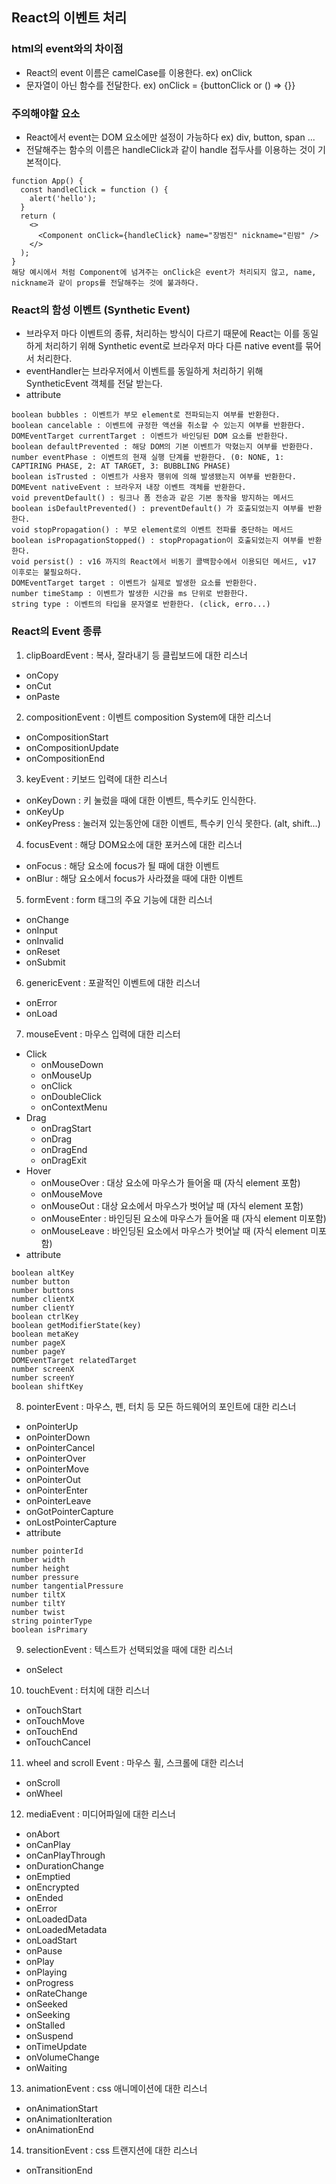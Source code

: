 ## React의 이벤트 처리
### html의 event와의 차이점
* React의 event 이름은 camelCase를 이용한다. ex) onClick
* 문자열이 아닌 함수를 전달한다. ex) onClick = {buttonClick or () => {}}
### 주의해야할 요소
* React에서 event는 DOM 요소에만 설정이 가능하다 ex) div, button, span ...
* 전달해주는 함수의 이름은 handleClick과 같이 handle 접두사를 이용하는 것이 기본적이다.
```
function App() {
  const handleClick = function () {
    alert('hello');
  }
  return (
    <>
      <Component onClick={handleClick} name="장범진" nickname="린밤" />
    </>
  );
}
해당 예시에서 처럼 Component에 넘겨주는 onClick은 event가 처리되지 않고, name, nickname과 같이 props를 전달해주는 것에 불과하다.
```
### React의 함성 이벤트 (Synthetic Event)
* 브라우저 마다 이벤트의 종류, 처리하는 방식이 다르기 때문에 React는 이를 동일하게 처리하기 위해 Synthetic event로 브라우저 마다 다른 native event를 묶어서 처리한다.
* eventHandler는 브라우저에서 이벤트를 동일하게 처리하기 위해 SyntheticEvent 객체를 전달 받는다.
* attribute
```
boolean bubbles : 이벤트가 부모 element로 전파되는지 여부를 반환한다.
boolean cancelable : 이벤트에 규정한 액션을 취소할 수 있는지 여부를 반환한다.
DOMEventTarget currentTarget : 이벤트가 바인딩된 DOM 요소를 반환한다.
boolean defaultPrevented : 해당 DOM의 기본 이벤트가 막혔는지 여부를 반환한다.
number eventPhase : 이벤트의 현재 실행 단계를 반환한다. (0: NONE, 1: CAPTIRING PHASE, 2: AT TARGET, 3: BUBBLING PHASE)
boolean isTrusted : 이벤트가 사용자 행위에 의해 발생됐는지 여부를 반환한다.
DOMEvent nativeEvent : 브라우저 내장 이벤트 객체를 반환한다.
void preventDefault() : 링크나 폼 전송과 같은 기본 동작을 방지하는 메서드
boolean isDefaultPrevented() : preventDefault() 가 호출되었는지 여부를 반환한다.
void stopPropagation() : 부모 element로의 이벤트 전파를 중단하는 메서드 
boolean isPropagationStopped() : stopPropagation이 호출되었는지 여부를 반환한다.
void persist() : v16 까지의 React에서 비동기 콜백함수에서 이용되던 메서드, v17 이후로는 불필요하다.
DOMEventTarget target : 이벤트가 실제로 발생한 요소를 반환한다.
number timeStamp : 이벤트가 발생한 시간을 ms 단위로 반환한다.
string type : 이벤트의 타입을 문자열로 반환한다. (click, erro...)
```
### React의 Event 종류
1. clipBoardEvent : 복사, 잘라내기 등 클립보드에 대한 리스너
  * onCopy
  * onCut
  * onPaste
2. compositionEvent : 이벤트 composition System에 대한 리스너
  * onCompositionStart
  * onCompositionUpdate
  * onCompositionEnd
3. keyEvent : 키보드 입력에 대한 리스너
  * onKeyDown : 키 눌렀을 때에 대한 이벤트, 특수키도 인식한다.
  * onKeyUp
  * onKeyPress : 눌러져 있는동안에 대한 이벤트, 특수키 인식 못한다. (alt, shift...)
4. focusEvent : 해당 DOM요소에 대한 포커스에 대한 리스너
  * onFocus : 해당 요소에 focus가 될 때에 대한 이벤트
  * onBlur : 해당 요소에서 focus가 사라졌을 때에 대한 이벤트
5. formEvent : form 태그의 주요 기능에 대한 리스너
  * onChange
  * onInput
  * onInvalid
  * onReset
  * onSubmit
6. genericEvent : 포괄적인 이벤트에 대한 리스너
  * onError
  * onLoad
7. mouseEvent : 마우스 입력에 대한 리스터
  * Click
    * onMouseDown
    * onMouseUp
    * onClick
    * onDoubleClick
    * onContextMenu
  * Drag
    * onDragStart
    * onDrag
    * onDragEnd
    * onDragExit
  * Hover 
    * onMouseOver : 대상 요소에 마우스가 들어올 때 (자식 element 포함)
    * onMouseMove 
    * onMouseOut : 대상 요소에서 마우스가 벗어날 때 (자식 element 포함)
    * onMouseEnter : 바인딩된 요소에 마우스가 들어올 때 (자식 element 미포함)
    * onMouseLeave : 바인딩된 요소에서 마우스가 벗어날 때 (자식 element 미포함)
  * attribute
  ```
  boolean altKey
  number button
  number buttons
  number clientX
  number clientY
  boolean ctrlKey
  boolean getModifierState(key)
  boolean metaKey
  number pageX
  number pageY
  DOMEventTarget relatedTarget
  number screenX
  number screenY
  boolean shiftKey
  ```
8. pointerEvent : 마우스, 펜, 터치 등 모든 하드웨어의 포인트에 대한 리스너
  * onPointerUp
  * onPointerDown
  * onPointerCancel
  * onPointerOver
  * onPointerMove
  * onPointerOut
  * onPointerEnter
  * onPointerLeave
  * onGotPointerCapture
  * onLostPointerCapture
  * attribute
  ```
  number pointerId
  number width
  number height
  number pressure
  number tangentialPressure
  number tiltX
  number tiltY
  number twist
  string pointerType
  boolean isPrimary
  ```
9. selectionEvent : 텍스트가 선택되었을 때에 대한 리스너
  * onSelect
10. touchEvent : 터치에 대한 리스너
  * onTouchStart
  * onTouchMove
  * onTouchEnd
  * onTouchCancel
11. wheel and scroll Event : 마우스 휠, 스크롤에 대한 리스너
  * onScroll
  * onWheel
12. mediaEvent : 미디어파일에 대한 리스너
  * onAbort
  * onCanPlay
  * onCanPlayThrough
  * onDurationChange
  * onEmptied
  * onEncrypted
  * onEnded
  * onError
  * onLoadedData
  * onLoadedMetadata
  * onLoadStart
  * onPause
  * onPlay
  * onPlaying
  * onProgress
  * onRateChange
  * onSeeked
  * onSeeking
  * onStalled
  * onSuspend
  * onTimeUpdate
  * onVolumeChange
  * onWaiting
13. animationEvent : css 애니메이션에 대한 리스너
  * onAnimationStart
  * onAnimationIteration
  * onAnimationEnd
14. transitionEvent : css 트랜지션에 대한 리스너
  * onTransitionEnd
